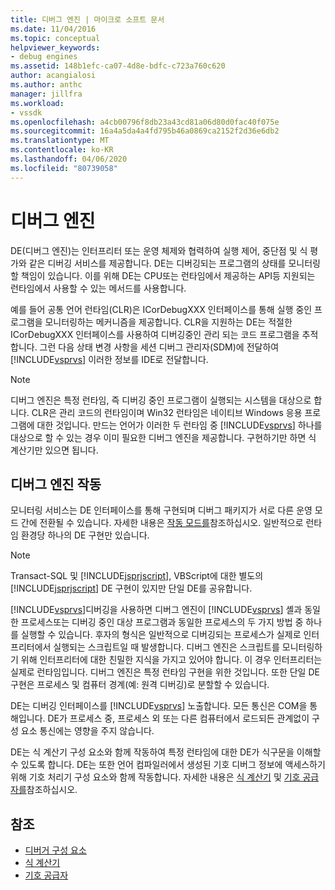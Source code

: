 ```yaml
---
title: 디버그 엔진 | 마이크로 소프트 문서
ms.date: 11/04/2016
ms.topic: conceptual
helpviewer_keywords:
- debug engines
ms.assetid: 148b1efc-ca07-4d8e-bdfc-c723a760c620
author: acangialosi
ms.author: anthc
manager: jillfra
ms.workload:
- vssdk
ms.openlocfilehash: a4cb00796f8db23a43cd81a06d80d0fac40f075e
ms.sourcegitcommit: 16a4a5da4a4fd795b46a0869ca2152f2d36e6db2
ms.translationtype: MT
ms.contentlocale: ko-KR
ms.lasthandoff: 04/06/2020
ms.locfileid: "80739058"
---
```

# <a name="debug-engine"></a>디버그 엔진
DE(디버그 엔진)는 인터프리터 또는 운영 체제와 협력하여 실행 제어, 중단점 및 식 평가와 같은 디버깅 서비스를 제공합니다. DE는 디버깅되는 프로그램의 상태를 모니터링할 책임이 있습니다. 이를 위해 DE는 CPU또는 런타임에서 제공하는 API등 지원되는 런타임에서 사용할 수 있는 메서드를 사용합니다.

 예를 들어 공통 언어 런타임(CLR)은 ICorDebugXXX 인터페이스를 통해 실행 중인 프로그램을 모니터링하는 메커니즘을 제공합니다. CLR을 지원하는 DE는 적절한 ICorDebugXXX 인터페이스를 사용하여 디버깅중인 관리 되는 코드 프로그램을 추적합니다. 그런 다음 상태 변경 사항을 세션 디버그 관리자(SDM)에 전달하여 [!INCLUDE[vsprvs](../../code-quality/includes/vsprvs_md.md)] 이러한 정보를 IDE로 전달합니다.

> [!NOTE]
> 디버그 엔진은 특정 런타임, 즉 디버깅 중인 프로그램이 실행되는 시스템을 대상으로 합니다. CLR은 관리 코드의 런타임이며 Win32 런타임은 네이티브 Windows 응용 프로그램에 대한 것입니다. 만드는 언어가 이러한 두 런타임 중 [!INCLUDE[vsprvs](../../code-quality/includes/vsprvs_md.md)] 하나를 대상으로 할 수 있는 경우 이미 필요한 디버그 엔진을 제공합니다. 구현하기만 하면 식 계산기만 있으면 됩니다.

## <a name="debug-engine-operation"></a>디버그 엔진 작동
 모니터링 서비스는 DE 인터페이스를 통해 구현되며 디버그 패키지가 서로 다른 운영 모드 간에 전환될 수 있습니다. 자세한 내용은 [작동 모드를](../../extensibility/debugger/operational-modes.md)참조하십시오. 일반적으로 런타임 환경당 하나의 DE 구현만 있습니다.

> [!NOTE]
> Transact-SQL 및 [!INCLUDE[jsprjscript](../../debugger/debug-interface-access/includes/jsprjscript_md.md)], VBScript에 대한 별도의 [!INCLUDE[jsprjscript](../../debugger/debug-interface-access/includes/jsprjscript_md.md)] DE 구현이 있지만 단일 DE를 공유합니다.

 [!INCLUDE[vsprvs](../../code-quality/includes/vsprvs_md.md)]디버깅을 사용하면 디버그 엔진이 [!INCLUDE[vsprvs](../../code-quality/includes/vsprvs_md.md)] 셸과 동일한 프로세스또는 디버깅 중인 대상 프로그램과 동일한 프로세스의 두 가지 방법 중 하나를 실행할 수 있습니다. 후자의 형식은 일반적으로 디버깅되는 프로세스가 실제로 인터프리터에서 실행되는 스크립트일 때 발생합니다. 디버그 엔진은 스크립트를 모니터링하기 위해 인터프리터에 대한 친밀한 지식을 가지고 있어야 합니다. 이 경우 인터프리터는 실제로 런타임입니다. 디버그 엔진은 특정 런타임 구현을 위한 것입니다. 또한 단일 DE구현은 프로세스 및 컴퓨터 경계(예: 원격 디버깅)로 분할할 수 있습니다.

 DE는 디버깅 인터페이스를 [!INCLUDE[vsprvs](../../code-quality/includes/vsprvs_md.md)] 노출합니다. 모든 통신은 COM을 통해입니다. DE가 프로세스 중, 프로세스 외 또는 다른 컴퓨터에서 로드되든 관계없이 구성 요소 통신에는 영향을 주지 않습니다.

 DE는 식 계산기 구성 요소와 함께 작동하여 특정 런타임에 대한 DE가 식구문을 이해할 수 있도록 합니다. DE는 또한 언어 컴파일러에서 생성된 기호 디버그 정보에 액세스하기 위해 기호 처리기 구성 요소와 함께 작동합니다. 자세한 내용은 [식 계산기](../../extensibility/debugger/expression-evaluator.md) 및 [기호 공급자를](../../extensibility/debugger/symbol-provider.md)참조하십시오.

## <a name="see-also"></a>참조
- [디버거 구성 요소](../../extensibility/debugger/debugger-components.md)
- [식 계산기](../../extensibility/debugger/expression-evaluator.md)
- [기호 공급자](../../extensibility/debugger/symbol-provider.md)
